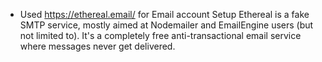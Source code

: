 - Used https://ethereal.email/ for Email account Setup
Ethereal is a fake SMTP service, mostly aimed at Nodemailer and EmailEngine users (but not limited to). It's a completely free anti-transactional email service where messages never get delivered.

